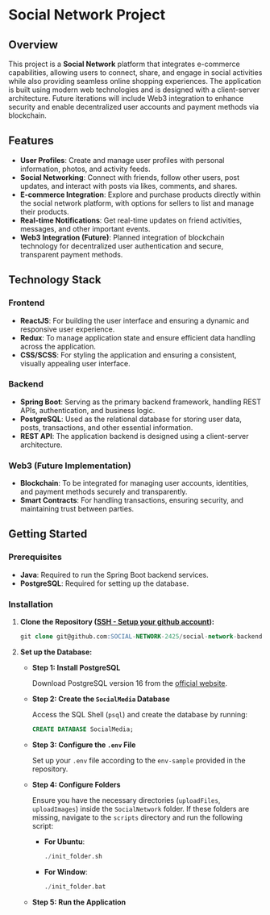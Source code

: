 # Social Network Project

## Overview

This project is a **Social Network** platform that integrates e-commerce capabilities, allowing users to connect, share, and engage in social activities while also providing seamless online shopping experiences. The application is built using modern web technologies and is designed with a client-server architecture. Future iterations will include Web3 integration to enhance security and enable decentralized user accounts and payment methods via blockchain.

## Features

- **User Profiles**: Create and manage user profiles with personal information, photos, and activity feeds.
- **Social Networking**: Connect with friends, follow other users, post updates, and interact with posts via likes, comments, and shares.
- **E-commerce Integration**: Explore and purchase products directly within the social network platform, with options for sellers to list and manage their products.
- **Real-time Notifications**: Get real-time updates on friend activities, messages, and other important events.
- **Web3 Integration (Future)**: Planned integration of blockchain technology for decentralized user authentication and secure, transparent payment methods.

## Technology Stack

### Frontend

- **ReactJS**: For building the user interface and ensuring a dynamic and responsive user experience.
- **Redux**: To manage application state and ensure efficient data handling across the application.
- **CSS/SCSS**: For styling the application and ensuring a consistent, visually appealing user interface.

### Backend

- **Spring Boot**: Serving as the primary backend framework, handling REST APIs, authentication, and business logic.
- **PostgreSQL**: Used as the relational database for storing user data, posts, transactions, and other essential information.
- **REST API**: The application backend is designed using a client-server architecture.

### Web3 (Future Implementation)

- **Blockchain**: To be integrated for managing user accounts, identities, and payment methods securely and transparently.
- **Smart Contracts**: For handling transactions, ensuring security, and maintaining trust between parties.

## Getting Started

### Prerequisites

- **Java**: Required to run the Spring Boot backend services.
- **PostgreSQL**: Required for setting up the database.

### Installation

1. **Clone the Repository ([SSH - Setup your github account](https://www.enterprisedb.com/downloads/postgres-postgresql-downloads)):**

   ```sql
   git clone git@github.com:SOCIAL-NETWORK-2425/social-network-backend.git
   ```

2. **Set up the Database:**

   - **Step 1: Install PostgreSQL**

     Download PostgreSQL version 16 from the [official website](https://www.postgresql.org/download/windows/).

   - **Step 2: Create the `SocialMedia` Database**

     Access the SQL Shell (`psql`) and create the database by running:

     ```sql
     CREATE DATABASE SocialMedia;
     ```

   - **Step 3: Configure the `.env` File**

     Set up your `.env` file according to the `env-sample` provided in the repository.
     
   - **Step 4: Configure Folders**

     Ensure you have the necessary directories (`uploadFiles`, `uploadImages`) inside the `SocialNetwork` folder. If these folders are missing, navigate to the `scripts` directory and run the following script:

      - **For Ubuntu**:
      
         ```sql
         ./init_folder.sh
         ```

      - **For Window**:
        
         ```sql
         ./init_folder.bat
         ```

   - **Step 5: Run the Application**
     
